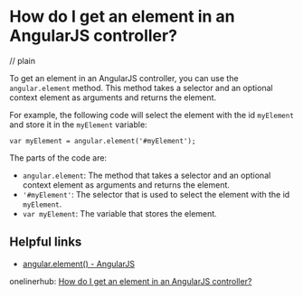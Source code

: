 # How do I get an element in an AngularJS controller?
// plain

To get an element in an AngularJS controller, you can use the `angular.element` method. This method takes a selector and an optional context element as arguments and returns the element.

For example, the following code will select the element with the id `myElement` and store it in the `myElement` variable:
```
var myElement = angular.element('#myElement');
```

The parts of the code are:
- `angular.element`: The method that takes a selector and an optional context element as arguments and returns the element.
- `'#myElement'`: The selector that is used to select the element with the id `myElement`.
- `var myElement`: The variable that stores the element.

## Helpful links
- [angular.element() - AngularJS](https://docs.angularjs.org/api/ng/function/angular.element)

onelinerhub: [How do I get an element in an AngularJS controller?](https://onelinerhub.com/angularjs/how-do-i-get-an-element-in-an-angularjs-controller)
